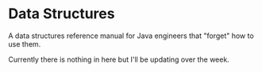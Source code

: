 Data Structures
==============

A data structures reference manual for Java engineers that "forget" how to use them.

Currently there is nothing in here but I'll be updating over the week.